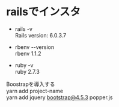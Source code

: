 # railsでインスタ

* rails -v       
Rails version: 6.0.3.7

* rbenv --version      
rbenv 1.1.2

* ruby -v         
ruby 2.7.3

Boostrapを導入する<br>
yarn add project-name<br>
yarn add jquery bootstrap@4.5.3 popper.js<br>